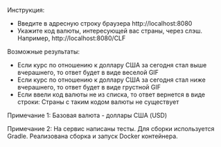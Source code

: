 Инструкция:
- Введите в адресную строку браузера http://localhost:8080
- Укажите код валюты, интересующей вас страны, через слэш. Например, http://localhost:8080/CLF

Возможные результаты:
- Если курс по отношению к доллару США за сегодня стал выше вчерашнего, то ответ будет в виде веселой GIF
- Если курс по отношению к доллару США за сегодня стал ниже вчерашнего, то ответ будет в виде грустной GIF
- Если ввели код валюты не из списка, то ответ вернется в виде строки: Страны с таким кодом валюты не существует

Примечание 1: Базовая валюта - доллары США (USD)

Примечание 2: На сервис написаны тесты. Для сборки используется Gradle. Реализована сборка и запуск Docker контейнера.
